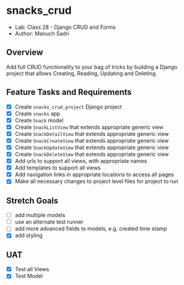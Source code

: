 # snacks_crud

- Lab: Class 28 - Django CRUD and Forms
- Author: Manuch Sadri

## Overview

Add full CRUD functionality to your bag of tricks by building a Django project that allows Creating, Reading, Updating and Deleting.

## Feature Tasks and Requirements

- [X] Create `snacks_crud_project` Django project
- [X] Create `snacks` app
- [X] Create `Snack` model
- [X] Create `SnackListView` that extends appropriate generic view
- [X] Create `SnackDetailView` that extends appropriate generic view
- [X] Create `SnackCreateView` that extends appropriate generic view
- [X] Create `SnackUpdateView` that extends appropriate generic view
- [X] Create `SnackDeleteView` that extends appropriate generic view
- [X] Add urls to support all views, with appropriate names
- [X] Add templates to support all views
- [X] Add navigation links in appropriate locations to access all pages
- [X] Make all necessary changes to project level files for project to run

## Stretch Goals

- [ ] add multiple models
- [ ] use an alternate test runner
- [ ] add more advanced fields to models, e.g. created time stamp
- [X] add styling

## UAT

- [X] Test all Views
- [X] Test Model
